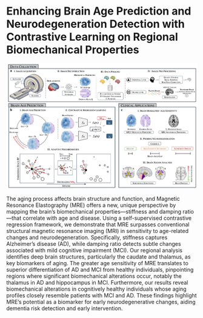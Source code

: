# Enhancing Brain Age Prediction and Neurodegeneration Detection with Contrastive Learning on Regional Biomechanical Properties

![asd](assets/teaser_contrastiveMRE.png)

The aging process affects brain structure and function, and Magnetic Resonance Elastography (MRE) offers a new, unique perspective by mapping the brain’s biomechanical properties—stiffness and damping ratio—that correlate with age and disease. Using a self-supervised contrastive regression framework, we demonstrate that MRE surpasses conventional structural magnetic resonance imaging (MRI) in sensitivity to age-related changes and neurodegeneration. Specifically, stiffness captures Alzheimer’s disease (AD), while damping ratio detects subtle changes associated with mild cognitive impairment (MCI). Our regional analysis identifies deep brain structures, particularly the caudate and thalamus, as key biomarkers of aging. The greater age sensitivity of MRE translates to superior differentiation of AD and MCI from healthy individuals, pinpointing regions where significant biomechanical alterations occur, notably the thalamus in AD and hippocampus in MCI. Furthermore, our results reveal biomechanical alterations in cognitively healthy individuals whose aging profiles closely resemble patients with MCI and AD. These findings highlight MRE’s potential as a biomarker for early neurodegenerative changes, aiding dementia risk detection and early intervention.
